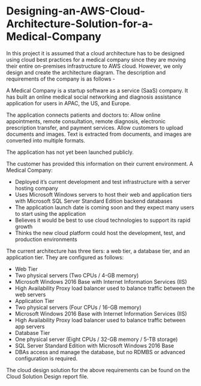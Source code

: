 # Designing-an-AWS-Cloud-Architecture-Solution-for-a-Medical-Company
In this project it is assumed that a cloud architecture has to be designed using cloud best practices for a medical company since they are moving their entire on-premises infrastructure to AWS cloud. However, we only design and create the architecture diagram.
The description and requirements of the company is as follows - 

A Medical Company is a startup software as a service (SaaS) company. It has built an online medical social networking and diagnosis assistance application for users in APAC, the US, and Europe.

The application connects patients and doctors to: 
Allow online appointments, remote consultation, remote diagnosis, electronic prescription transfer, and payment services.
Allow customers to upload documents and images. Text is extracted from documents, and images are converted into multiple formats.

The application has not yet been launched publicly.

The customer has provided this information on their current environment. A Medical Company:
- Deployed it’s current development and test infrastructure with a server hosting company
- Uses Microsoft Windows servers to host their web and application tiers with Microsoft SQL Server Standard Edition backend databases
- The application launch date is coming soon and they expect many users to start using the application
- Believes it would be best to use cloud technologies to support its rapid growth
- Thinks the new cloud platform could host the development, test, and production environments

The current architecture has three tiers: a web tier, a database tier, and an application tier. They are configured as follows:
- Web Tier
- Two physical servers (Two CPUs / 4-GB memory)
- Microsoft Windows 2016 Base with Internet Information Services (IIS)
- High Availability Proxy load balancer used to balance traffic between the web servers
- Application Tier
- Two physical servers (Four CPUs / 16-GB memory)
- Microsoft Windows 2016 Base with Internet Information Services (IIS)
- High Availability Proxy load balancer used to balance traffic between app servers
- Database Tier
- One physical server (Eight CPUs / 32-GB memory / 5-TB storage)
- SQL Server Standard Edition with Microsoft Windows 2016 Base
- DBAs access and manage the database, but no RDMBS or advanced configuration is required.

The cloud design solution for the above requirements can be found on the Cloud Solution Design report file.




